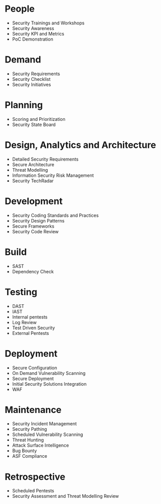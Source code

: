 # People
- Security Trainings and Workshops
- Security Awareness
- Security KPI and Metrics
- PoC Demonstration

# Demand
- Security Requirements
- Security Checklist
- Security Initiatives

# Planning
- Scoring and Prioritization
- Security State Board

# Design, Analytics and Architecture
- Detailed Security Requirements
- Secure Architecture
- Threat Modelling
- Information Security Risk Management
- Security TechRadar

# Development
- Security Coding Standards and Practices
- Security Design Patterns
- Secure Frameworks
- Security Code Review

# Build
- SAST
- Dependency Check

# Testing
- DAST
- IAST
- Internal pentests
- Log Review
- Test Driven Security
- External Pentests

# Deployment
- Secure Configuration
- On Demand Vulnerability Scanning
- Secure Deployment
- Initial Security Solutions Integration
- WAF

# Maintenance
- Security Incident Management
- Security Pathing
- Scheduled Vulnerability Scanning
- Threat Hunting
- Attack Surface Intelligence
- Bug Bounty
- ASF Compliance

# Retrospective
- Scheduled Pentests
- Security Assessment and Threat Modelling Review
